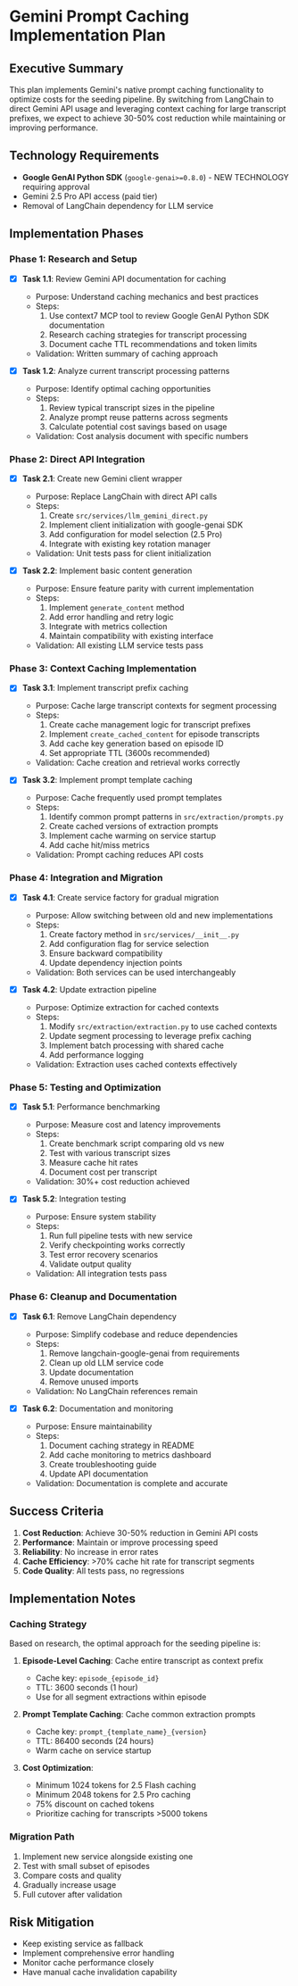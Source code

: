 # Gemini Prompt Caching Implementation Plan

## Executive Summary

This plan implements Gemini's native prompt caching functionality to optimize costs for the seeding pipeline. By switching from LangChain to direct Gemini API usage and leveraging context caching for large transcript prefixes, we expect to achieve 30-50% cost reduction while maintaining or improving performance.

## Technology Requirements

- **Google GenAI Python SDK** (`google-genai>=0.8.0`) - NEW TECHNOLOGY requiring approval
- Gemini 2.5 Pro API access (paid tier)
- Removal of LangChain dependency for LLM service

## Implementation Phases

### Phase 1: Research and Setup

- [x] **Task 1.1**: Review Gemini API documentation for caching
  - Purpose: Understand caching mechanics and best practices
  - Steps:
    1. Use context7 MCP tool to review Google GenAI Python SDK documentation
    2. Research caching strategies for transcript processing
    3. Document cache TTL recommendations and token limits
  - Validation: Written summary of caching approach

- [x] **Task 1.2**: Analyze current transcript processing patterns
  - Purpose: Identify optimal caching opportunities
  - Steps:
    1. Review typical transcript sizes in the pipeline
    2. Analyze prompt reuse patterns across segments
    3. Calculate potential cost savings based on usage
  - Validation: Cost analysis document with specific numbers

### Phase 2: Direct API Integration

- [x] **Task 2.1**: Create new Gemini client wrapper
  - Purpose: Replace LangChain with direct API calls
  - Steps:
    1. Create `src/services/llm_gemini_direct.py`
    2. Implement client initialization with google-genai SDK
    3. Add configuration for model selection (2.5 Pro)
    4. Integrate with existing key rotation manager
  - Validation: Unit tests pass for client initialization

- [x] **Task 2.2**: Implement basic content generation
  - Purpose: Ensure feature parity with current implementation
  - Steps:
    1. Implement `generate_content` method
    2. Add error handling and retry logic
    3. Integrate with metrics collection
    4. Maintain compatibility with existing interface
  - Validation: All existing LLM service tests pass

### Phase 3: Context Caching Implementation

- [x] **Task 3.1**: Implement transcript prefix caching
  - Purpose: Cache large transcript contexts for segment processing
  - Steps:
    1. Create cache management logic for transcript prefixes
    2. Implement `create_cached_content` for episode transcripts
    3. Add cache key generation based on episode ID
    4. Set appropriate TTL (3600s recommended)
  - Validation: Cache creation and retrieval works correctly

- [x] **Task 3.2**: Implement prompt template caching
  - Purpose: Cache frequently used prompt templates
  - Steps:
    1. Identify common prompt patterns in `src/extraction/prompts.py`
    2. Create cached versions of extraction prompts
    3. Implement cache warming on service startup
    4. Add cache hit/miss metrics
  - Validation: Prompt caching reduces API costs

### Phase 4: Integration and Migration

- [x] **Task 4.1**: Create service factory for gradual migration
  - Purpose: Allow switching between old and new implementations
  - Steps:
    1. Create factory method in `src/services/__init__.py`
    2. Add configuration flag for service selection
    3. Ensure backward compatibility
    4. Update dependency injection points
  - Validation: Both services can be used interchangeably

- [x] **Task 4.2**: Update extraction pipeline
  - Purpose: Optimize extraction for cached contexts
  - Steps:
    1. Modify `src/extraction/extraction.py` to use cached contexts
    2. Update segment processing to leverage prefix caching
    3. Implement batch processing with shared cache
    4. Add performance logging
  - Validation: Extraction uses cached contexts effectively

### Phase 5: Testing and Optimization

- [x] **Task 5.1**: Performance benchmarking
  - Purpose: Measure cost and latency improvements
  - Steps:
    1. Create benchmark script comparing old vs new
    2. Test with various transcript sizes
    3. Measure cache hit rates
    4. Document cost per transcript
  - Validation: 30%+ cost reduction achieved

- [x] **Task 5.2**: Integration testing
  - Purpose: Ensure system stability
  - Steps:
    1. Run full pipeline tests with new service
    2. Verify checkpointing works correctly
    3. Test error recovery scenarios
    4. Validate output quality
  - Validation: All integration tests pass

### Phase 6: Cleanup and Documentation

- [x] **Task 6.1**: Remove LangChain dependency
  - Purpose: Simplify codebase and reduce dependencies
  - Steps:
    1. Remove langchain-google-genai from requirements
    2. Clean up old LLM service code
    3. Update documentation
    4. Remove unused imports
  - Validation: No LangChain references remain

- [x] **Task 6.2**: Documentation and monitoring
  - Purpose: Ensure maintainability
  - Steps:
    1. Document caching strategy in README
    2. Add cache monitoring to metrics dashboard
    3. Create troubleshooting guide
    4. Update API documentation
  - Validation: Documentation is complete and accurate

## Success Criteria

1. **Cost Reduction**: Achieve 30-50% reduction in Gemini API costs
2. **Performance**: Maintain or improve processing speed
3. **Reliability**: No increase in error rates
4. **Cache Efficiency**: >70% cache hit rate for transcript segments
5. **Code Quality**: All tests pass, no regressions

## Implementation Notes

### Caching Strategy

Based on research, the optimal approach for the seeding pipeline is:

1. **Episode-Level Caching**: Cache entire transcript as context prefix
   - Cache key: `episode_{episode_id}`
   - TTL: 3600 seconds (1 hour)
   - Use for all segment extractions within episode

2. **Prompt Template Caching**: Cache common extraction prompts
   - Cache key: `prompt_{template_name}_{version}`
   - TTL: 86400 seconds (24 hours)
   - Warm cache on service startup

3. **Cost Optimization**:
   - Minimum 1024 tokens for 2.5 Flash caching
   - Minimum 2048 tokens for 2.5 Pro caching
   - 75% discount on cached tokens
   - Prioritize caching for transcripts >5000 tokens

### Migration Path

1. Implement new service alongside existing one
2. Test with small subset of episodes
3. Compare costs and quality
4. Gradually increase usage
5. Full cutover after validation

## Risk Mitigation

- Keep existing service as fallback
- Implement comprehensive error handling
- Monitor cache performance closely
- Have manual cache invalidation capability